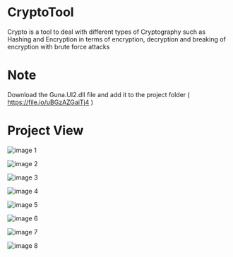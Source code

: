 # CryptoTool
Crypto is a tool to deal with different types of Cryptography such as Hashing and Encryption in terms of encryption, decryption and breaking of encryption with brute force attacks

# Note
Download the Guna.UI2.dll file and add it to the project folder ( https://file.io/uBGzAZGaiTj4 )

# Project View

![image 1](http://url/to/img.png)

![image 2](http://url/to/img.png)

![image 3](http://url/to/img.png)

![image 4](http://url/to/img.png)

![image 5](http://url/to/img.png)

![image 6](http://url/to/img.png)

![image 7](http://url/to/img.png)

![image 8](http://url/to/img.png)
